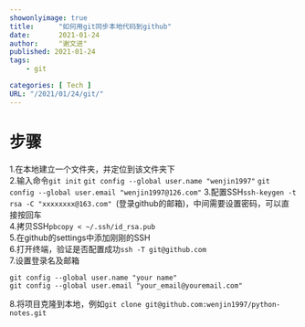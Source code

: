 ```yaml
---
showonlyimage: true
title:      "如何用git同步本地代码到github"
date:       2021-01-24
author:     "谢文进"
published: 2021-01-24
tags:
    - git 

categories: [ Tech ]
URL: "/2021/01/24/git/"
---
```

# 步骤

1.在本地建立一个文件夹，并定位到该文件夹下  
2.输入命令`git init`
`git config --global user.name "wenjin1997"`
`git config --global user.email "wenjin1997@126.com"`
3.配置SSH`ssh-keygen -t rsa -C "xxxxxxxx@163.com" `(登录github的邮箱)，中间需要设置密码，可以直接按回车  
4.拷贝SSH`pbcopy < ~/.ssh/id_rsa.pub`  
5.在github的settings中添加刚刚的SSH  
6.打开终端，验证是否配置成功`ssh -T git@github.com`  
7.设置登录名及邮箱

```
git config --global user.name "your name"  
git config --global user.email "your_email@youremail.com"
```
8.将项目克隆到本地，例如`git clone git@github.com:wenjin1997/python-notes.git`